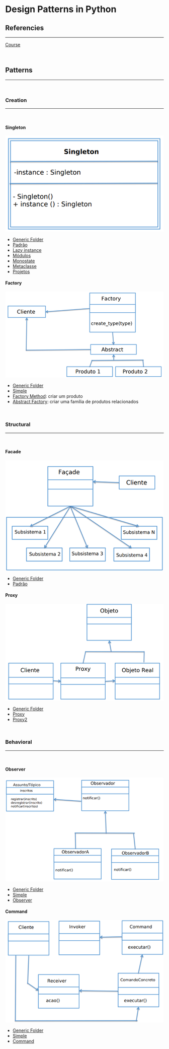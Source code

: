 # Design Patterns in Python

## Referencies
<hr>

[Course](https://itau.udemy.com/course/padroes-de-projeto-com-python/learn/lecture/20741470#content)

<br>

## Patterns
<hr>

<br>

### Creation
<hr>
<br>

#### Singleton

![uml diagram](./secao03/uml.png)

- [Generic Folder](./secao03/)
- [Padrão](./secao03/padrao/)
- [Lazy instance](./secao03/lazy/)
- [Módulos](./secao03/modulo/)
- [Monostate](./secao03/monostate/)
- [Metaclasse](./secao03/metaclasse/)
- [Projetos](./secao03/projetos/)

#### Factory

![uml diagram](./secao04/uml.png)

- [Generic Folder](./secao04/)
- [Simple](./secao04/simple/)
- [Factory Method](./secao04/method/): criar um produto
- [Abstract Factory](./secao04/abstract/): criar uma família de produtos relacionados

<br>

### Structural 
<hr>
<br>

#### Facade

![uml diagram](./secao05/uml.png)

- [Generic Folder](./secao05/)
- [Padrão](./secao05/padrao/)

#### Proxy

![uml diagram](./secao06/uml.png)

- [Generic Folder](./secao06/)
- [Proxy](./secao06/proxy/)
- [Proxy2](./secao06/proxy2/)

<br>

### Behavioral
<hr>
<br>

#### Observer

![uml diagram](./secao07/uml.png)

- [Generic Folder](./secao07/)
- [Simple](./secao07/simple/)
- [Observer](./secao07/observer/)

#### Command

![uml diagram](./secao08/uml.png)

- [Generic Folder](./secao08/)
- [Simple](./secao08/simple/)
- [Command](./secao08/command/)
